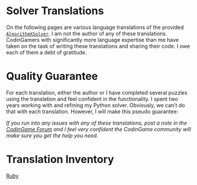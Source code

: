 # Solver Translations

On the following pages are various language translations of the provided [`AlgorithmXSolver`](the-algorithmxsolver). I am not the author of any of these translations. CodinGamers with significantly more language expertise than me have taken on the task of writing these translations and sharing their code. I owe each of them a debt of gratitude.

# Quality Guarantee

For each translation, either the author or I have completed several puzzles using the translation and feel confident in the functionality. I spent two years working with and refining my Python solver. Obviously, we can’t do that with each translation. However, I will make this pseudo guarantee:

_If you run into any issues with any of these translations, post a note in the [CodinGame Forum]( https://www.codingame.com/forum) and I feel very confident the CodinGame community will make sure you get the help you need._

# Translation Inventory

[Ruby](ruby)
